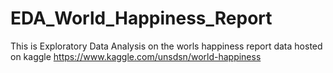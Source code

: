 # EDA_World_Happiness_Report
This is Exploratory Data Analysis on the worls happiness report data hosted on kaggle https://www.kaggle.com/unsdsn/world-happiness
